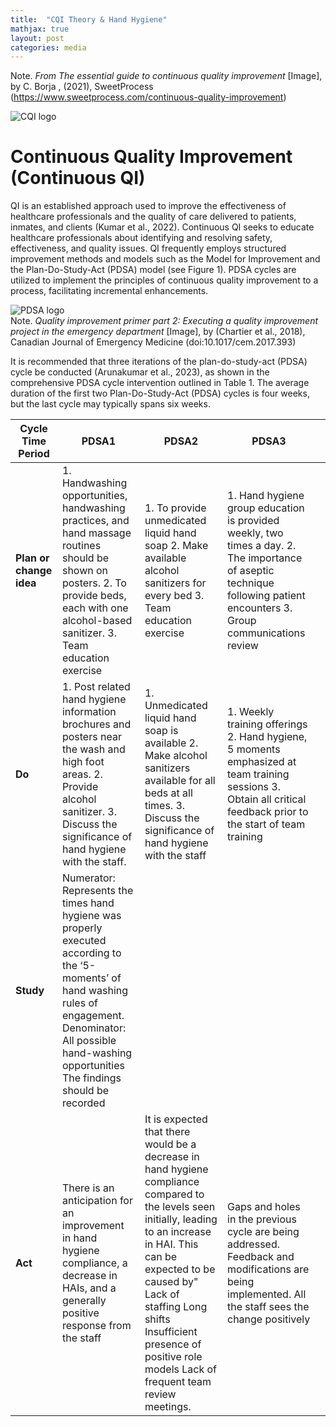 ```yaml
---
title:  "CQI Theory & Hand Hygiene"
mathjax: true
layout: post
categories: media
---
```


Note. _From The essential guide to continuous quality improvement_ [Image], by C. Borja , (2021), SweetProcess (https://www.sweetprocess.com/continuous-quality-improvement)

![CQI logo](https://perryjl-ATSU.github.io/assets/CQI.jpg)


# Continuous Quality Improvement (Continuous QI)

QI is an established approach used to improve the effectiveness of healthcare professionals and the quality of care delivered to patients, inmates, and clients (Kumar et al., 2022). Continuous QI seeks to educate healthcare professionals about identifying and resolving safety, effectiveness, and quality issues.
QI frequently employs structured improvement methods and models such as the Model for Improvement and the Plan-Do-Study-Act (PDSA) model (see Figure 1). PDSA cycles are utilized to implement the principles of continuous quality improvement to a process, facilitating incremental enhancements.

![PDSA logo](https://perryjl-ATSU.github.io/assets/pdsa.JPG)
<br>
Note. _Quality improvement primer part 2: Executing a quality improvement project in the emergency department_ [Image], by (Chartier et al., 2018), Canadian Journal of Emergency Medicine (doi:10.1017/cem.2017.393)

It is recommended that three iterations of the plan-do-study-act (PDSA) cycle be conducted (Arunakumar et al., 2023), as shown in the comprehensive PDSA cycle intervention outlined in Table 1. The average duration of the first two Plan-Do-Study-Act (PDSA) cycles is four weeks, but the last cycle may typically spans six weeks.   

| Cycle Time Period                                                                | PDSA1                                                                                                                                                                                                                                                                                                                                                                                                                                                                                                                                                                                                                                                                                                        | PDSA2                                                                                                                                                                                                                                   | PDSA3                                                                                                                                                                                                 |   |
|----------------------------------------------------------------------------------|--------------------------------------------------------------------------------------------------------------------------------------------------------------------------------------------------------------------------------------------------------------------------------------------------------------------------------------------------------------------------------------------------------------------------------------------------------------------------------------------------------------------------------------------------------------------------------------------------------------------------------------------------------------------------------------------------------------|-----------------------------------------------------------------------------------------------------------------------------------------------------------------------------------------------------------------------------------------|-------------------------------------------------------------------------------------------------------------------------------------------------------------------------------------------------------|---|
| **Plan or change idea**                                                          | 1. Handwashing opportunities, handwashing practices, and hand massage routines should be shown on posters.  2. To provide beds, each with one alcohol-based sanitizer.  3. Team education exercise                                                                                                                                                                                                                                                                                                                                                                                                                                                                                                                                         | 1. To provide unmedicated liquid hand soap  2. Make available alcohol sanitizers for every bed   3. Team education exercise                                                                                                                          | 1. Hand hygiene group education is provided weekly, two times a day.  2. The importance of aseptic technique following patient encounters  3. Group communications review                          |   |
| **Do**                                      | 1. Post related hand hygiene information brochures and posters near the wash and high foot areas.  2. Provide alcohol sanitizer.  3. Discuss the significance of hand hygiene with the staff.                                                                                                                                                                                                                                                                                                                                                                                                                                                                                                       | 1. Unmedicated liquid hand soap is available  2. Make alcohol sanitizers available for all beds at all times.  3. Discuss the significance of hand hygiene with the staff                                                  | 1. Weekly training offerings  2. Hand hygiene, 5 moments emphasized at team training sessions  3. Obtain all critical feedback prior to the  start of team training |   |
| **Study** | Numerator: Represents the times hand hygiene was properly executed according to the ‘5-moments’ of hand washing rules of engagement.  Denominator:  All possible hand-washing opportunities  The findings should be recorded |                                                                                                                                                                                                                                         |                                                                                                                                                                                                       |   |
| **Act**                          | There is an anticipation for an improvement in hand hygiene compliance, a decrease in HAIs, and a generally positive response from the staff                                                                                                                                                                                                                                                                                                                                                                                                                                                                                                                                                                                            | It is expected that there would be a decrease in hand hygiene compliance compared to the levels seen initially, leading to an increase in HAI.  This can be expected to be caused by"       Lack of staffing       Long shifts       Insufficient presence of positive role models       Lack of frequent team review meetings.  | Gaps and holes in the previous cycle are being addressed.  Feedback and modifications are being implemented.  All the staff sees the change positively                                   |   |


